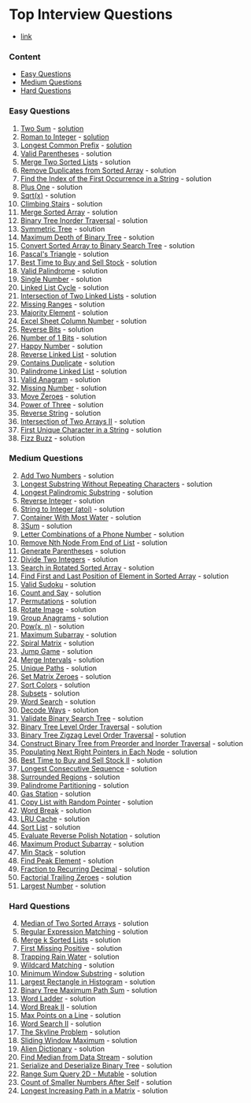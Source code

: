 # Top Interview Questions
- [link](https://leetcode.com/problem-list/top-interview-questions/)

### Content
- [Easy Questions](https://github.com/aarondelgiudice/leetCode/tree/main/top_questions#easy-questions)
- [Medium Questions](https://github.com/aarondelgiudice/leetCode/tree/main/top_questions#medium-questions)
- [Hard Questions](https://github.com/aarondelgiudice/leetCode/tree/main/top_questions#hard-questions)

### Easy Questions
1. [Two Sum](https://leetcode.com/problems/two-sum/) - [solution](https://github.com/aarondelgiudice/leetCode/blob/main/src/twoSum.py)
13. [Roman to Integer]() - [solution](https://github.com/aarondelgiudice/leetCode/blob/main/src/romanToInteger.py)
14. [Longest Common Prefix](https://leetcode.com/problems/longest-common-prefix/) - [solution](https://github.com/aarondelgiudice/leetCode/blob/main/src/longestCommonPrefix.py)
20. [Valid Parentheses]() - solution
21. [Merge Two Sorted Lists]() - solution
26. [Remove Duplicates from Sorted Array]() - solution
28. [Find the Index of the First Occurrence in a String]() - solution
66. [Plus One]() - solution
69. [Sqrt(x)]() - solution
70. [Climbing Stairs]() - solution
88. [Merge Sorted Array]() - solution
94. [Binary Tree Inorder Traversal]() - solution
101. [Symmetric Tree]() - solution
104. [Maximum Depth of Binary Tree]() - solution
108. [Convert Sorted Array to Binary Search Tree]() - solution
118. [Pascal's Triangle]() - solution
121. [Best Time to Buy and Sell Stock]() - solution
125. [Valid Palindrome]() - solution
136. [Single Number]() - solution
141. [Linked List Cycle]() - solution
160. [Intersection of Two Linked Lists]() - solution
163. [Missing Ranges]() - solution
169. [Majority Element]() - solution
171. [Excel Sheet Column Number]() - solution
190. [Reverse Bits]() - solution
191. [Number of 1 Bits]() - solution
202. [Happy Number]() - solution
206. [Reverse Linked List]() - solution
217. [Contains Duplicate]() - solution
234. [Palindrome Linked List]() - solution
242. [Valid Anagram]() - solution
268. [Missing Number]() - solution
283. [Move Zeroes]() - solution
326. [Power of Three]() - solution
344. [Reverse String]() - solution
350. [Intersection of Two Arrays II]() - solution
387. [First Unique Character in a String]() - solution
412. [Fizz Buzz]() - solution

### Medium Questions
2. [Add Two Numbers]() - solution
3. [Longest Substring Without Repeating Characters]() - solution
5. [Longest Palindromic Substring]() - solution
7. [Reverse Integer]() - solution
8. [String to Integer (atoi)]() - solution
11. [Container With Most Water]() - solution
15. [3Sum]() - solution
17. [Letter Combinations of a Phone Number]() - solution
19. [Remove Nth Node From End of List]() - solution
22. [Generate Parentheses]() - solution
29. [Divide Two Integers]() - solution
33. [Search in Rotated Sorted Array]() - solution
34. [Find First and Last Position of Element in Sorted Array]() - solution
36. [Valid Sudoku]() - solution
38. [Count and Say]() - solution
46. [Permutations]() - solution
48. [Rotate Image]() - solution
49. [Group Anagrams]() - solution
50. [Pow(x, n)]() - solution
53. [Maximum Subarray]() - solution
54. [Spiral Matrix]() - solution
55. [Jump Game]() - solution
56. [Merge Intervals]() - solution
62. [Unique Paths]() - solution
73. [Set Matrix Zeroes]() - solution
75. [Sort Colors]() - solution
78. [Subsets]() - solution
79. [Word Search]() - solution
91. [Decode Ways]() - solution
98. [Validate Binary Search Tree]() - solution
102. [Binary Tree Level Order Traversal]() - solution
103. [Binary Tree Zigzag Level Order Traversal]() - solution
105. [Construct Binary Tree from Preorder and Inorder Traversal]() - solution
116. [Populating Next Right Pointers in Each Node]() - solution
122. [Best Time to Buy and Sell Stock II]() - solution
128. [Longest Consecutive Sequence]() - solution
130. [Surrounded Regions]() - solution
131. [Palindrome Partitioning]() - solution
134. [Gas Station]() - solution
138. [Copy List with Random Pointer]() - solution
139. [Word Break]() - solution
146. [LRU Cache]() - solution
148. [Sort List]() - solution
150. [Evaluate Reverse Polish Notation]() - solution
152. [Maximum Product Subarray]() - solution
155. [Min Stack]() - solution
162. [Find Peak Element]() - solution
166. [Fraction to Recurring Decimal]() - solution
172. [Factorial Trailing Zeroes]() - solution
179. [Largest Number]() - solution

### Hard Questions
4. [Median of Two Sorted Arrays]() - solution
10. [Regular Expression Matching]() - solution
23. [Merge k Sorted Lists]() - solution
41. [First Missing Positive]() - solution
42. [Trapping Rain Water]() - solution
44. [Wildcard Matching]() - solution
76. [Minimum Window Substring]() - solution
84. [Largest Rectangle in Histogram]() - solution
124. [Binary Tree Maximum Path Sum]() - solution
127. [Word Ladder]() - solution
140. [Word Break II]() - solution
149. [Max Points on a Line]() - solution
212. [Word Search II]() - solution
218. [The Skyline Problem]() - solution
239. [Sliding Window Maximum]() - solution
269. [Alien Dictionary]() - solution
295. [Find Median from Data Stream]() - solution
297. [Serialize and Deserialize Binary Tree]() - solution
308. [Range Sum Query 2D - Mutable]() - solution
315. [Count of Smaller Numbers After Self]() - solution
329. [Longest Increasing Path in a Matrix]() - solution

